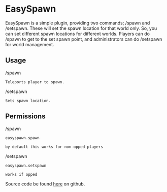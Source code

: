 EasySpawn
=========

EasySpawn is a simple plugin, providing two commands; /spawn and /setspawn.
These will set the spawn location for that world only.
So, you can set different spawn locations for different worlds.
Players can do /spawn to get to the set spawn point, and administrators can do /setspawn for world management.

Usage
------
/spawn

	Teleports player to spawn.

/setspawn

	Sets spawn location.

Permissions
-----------

/spawn

	easyspawn.spawn

	by default this works for non-opped players 

/setspawn

	easyspawn.setspawn
	
	works if opped

Source code be found 
[here](https://github.com/jimmy1248/EasySpawn)
on github.